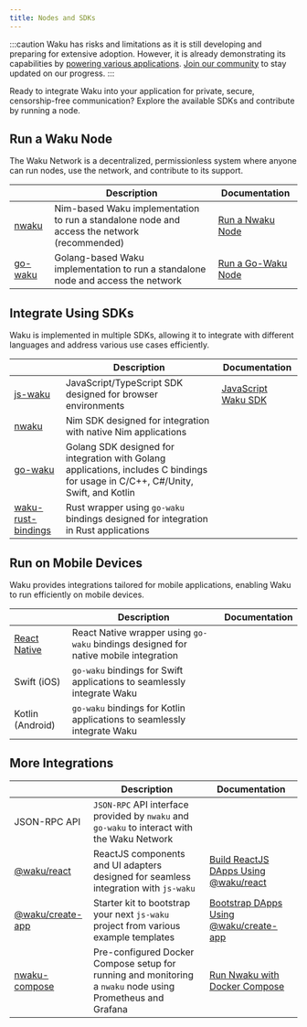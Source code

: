 ```yaml
---
title: Nodes and SDKs
---
```


:::caution
Waku has risks and limitations as it is still developing and preparing for extensive adoption. However, it is already demonstrating its capabilities by [powering various applications](/powered-by-waku). [Join our community](/community) to stay updated on our progress.
:::

Ready to integrate Waku into your application for private, secure, censorship-free communication? Explore the available SDKs and contribute by running a node.

## Run a Waku Node

The Waku Network is a decentralized, permissionless system where anyone can run nodes, use the network, and contribute to its support.

| | Description | Documentation |
| - | - | - |
| [nwaku](https://github.com/waku-org/nwaku) | Nim-based Waku implementation to run a standalone node and access the network (recommended) | [Run a Nwaku Node](/guides/run-nwaku-node) |
| [go-waku](https://github.com/waku-org/go-waku) | Golang-based Waku implementation to run a standalone node and access the network | [Run a Go-Waku Node](https://github.com/waku-org/go-waku/tree/master/docs/operators) |

## Integrate Using SDKs

Waku is implemented in multiple SDKs, allowing it to integrate with different languages and address various use cases efficiently.

| | Description | Documentation |
| - | - | - |
| [js-waku](https://github.com/waku-org/js-waku) | JavaScript/TypeScript SDK designed for browser environments | [JavaScript Waku SDK](/guides/js-waku/) |
| [nwaku](https://github.com/waku-org/nwaku) | Nim SDK designed for integration with native Nim applications | |
| [go-waku](https://github.com/waku-org/go-waku) | Golang SDK designed for integration with Golang applications, includes C bindings for usage in C/C++, C#/Unity, Swift, and Kotlin | |
| [waku-rust-bindings](https://github.com/waku-org/waku-rust-bindings) | Rust wrapper using `go-waku` bindings designed for integration in Rust applications | |

## Run on Mobile Devices

Waku provides integrations tailored for mobile applications, enabling Waku to run efficiently on mobile devices.

| | Description | Documentation |
| - | - | - |
| [React Native](https://github.com/waku-org/waku-react-native) | React Native wrapper using `go-waku` bindings designed for native mobile integration | |
| Swift (iOS) | `go-waku` bindings for Swift applications to seamlessly integrate Waku | |
| Kotlin (Android) | `go-waku` bindings for Kotlin applications to seamlessly integrate Waku | |

## More Integrations

| | Description | Documentation |
| - | - | - |
| JSON-RPC API | `JSON-RPC` API interface provided by `nwaku` and `go-waku` to interact with the Waku Network | |
| [@waku/react](https://www.npmjs.com/package/@waku/react) | ReactJS components and UI adapters designed for seamless integration with `js-waku` | [Build ReactJS DApps Using @waku/react](/guides/js-waku/build-waku-react) |
| [@waku/create-app](https://www.npmjs.com/package/@waku/create-app) | Starter kit to bootstrap your next `js-waku` project from various example templates | [Bootstrap DApps Using @waku/create-app](/guides/js-waku/waku-create-app) |
| [nwaku-compose](https://github.com/alrevuelta/nwaku-compose) | Pre-configured Docker Compose setup for running and monitoring a `nwaku` node using Prometheus and Grafana | [Run Nwaku with Docker Compose](/guides/nwaku/run-docker-compose) |